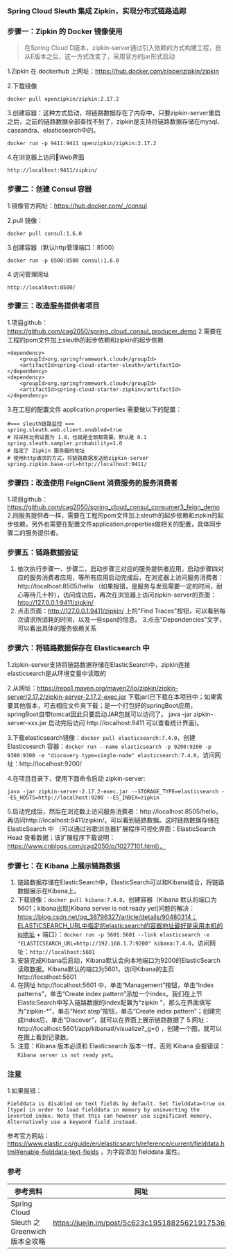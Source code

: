 ### Spring Cloud Sleuth 集成 Zipkin，实现分布式链路追踪

### 步骤一：Zipkin 的 Docker 镜像使用
> 在Spring Cloud D版本，zipkin-server通过引入依赖的方式构建工程，自从E版本之后，这一方式改变了，采用官方的jar形式启动

1.Zipkin 在 dockerhub 上网址：https://hub.docker.com/r/openzipkin/zipkin

2.下载镜像
```
docker pull openzipkin/zipkin:2.17.2
```
3.创建容器：这种方式启动，将链路数据存在了内存中，只要zipkin-server重启之后，之前的链路数据全部查找不到了，zipkin是支持将链路数据存储在mysql、cassandra、elasticsearch中的。
```
docker run -p 9411:9411 openzipkin/zipkin:2.17.2
```
4.在浏览器上访问Web界面
```
http://localhost:9411/zipkin/
```

### 步骤二：创建 Consul 容器
1.镜像官方网址：https://hub.docker.com/_/consul

2.pull 镜像：
```
docker pull consul:1.6.0
```
3.创建容器（默认http管理端口：8500）
```
docker run -p 8500:8500 consul:1.6.0
```
4.访问管理网址
```
http://localhost:8500/
```

### 步骤三：改造服务提供者项目
1.项目github：https://github.com/cag2050/spring_cloud_consul_producer_demo
2.需要在工程的pom文件加上sleuth的起步依赖和zipkin的起步依赖
```
<dependency>
	<groupId>org.springframework.cloud</groupId>
	<artifactId>spring-cloud-starter-sleuth</artifactId>
</dependency>
<dependency>
	<groupId>org.springframework.cloud</groupId>
	<artifactId>spring-cloud-starter-zipkin</artifactId>
</dependency>
```
3.在工程的配置文件 application.properties 需要做以下的配置：
```
#=== sleuth链路监控 ===
spring.sleuth.web.client.enabled=true
# 将采样比例设置为 1.0，也就是全部都需要。默认是 0.1
spring.sleuth.sampler.probability=1.0
# 指定了 Zipkin 服务器的地址
# 使用http请求的方式，将链路数据发送给zipkin-server
spring.zipkin.base-url=http://localhost:9411/
```

### 步骤四：改造使用 FeignClient 消费服务的服务消费者
1.项目github：https://github.com/cag2050/spring_cloud_consul_consumer3_feign_demo
2.同服务提供者一样，需要在工程的pom文件加上sleuth的起步依赖和zipkin的起步依赖，另外也需要在配置文件application.properties做相关的配置，具体同步骤二的服务提供者。

### 步骤五：链路数据验证
1. 依次执行步骤一、步骤二，启动步骤三对应的服务提供者应用，启动步骤四对应的服务消费者应用，等所有应用启动完成后，在浏览器上访问服务消费者：http://localhost:8505/hello
（如果报错，是服务与发现需要一定的时间，耐心等待几十秒），访问成功后，再次在浏览器上访问zipkin-server的页面：http://127.0.0.1:9411/zipkin/
2. 点击页面：http://127.0.0.1:9411/zipkin/ 上的"Find Traces"按钮，可以看到每次请求所消耗的时间，以及一些span的信息。
3.点击"Dependencies"文字，可以看出具体的服务依赖关系

### 步骤六：将链路数据保存在 Elasticsearch 中
1.zipkin-server支持将链路数据存储在ElasticSearch中，zipkin连接elasticsearch是从环境变量中读取的

2.从网址：https://repo1.maven.org/maven2/io/zipkin/zipkin-server/2.17.2/zipkin-server-2.17.2-exec.jar
 下载jar(已下载在本项目中；如果需要其他版本，可去相应文件夹下载；是一个打包好的springBoot应用，springBoot自带tomcat因此只要启动JAR包就可以访问了。 java -jar zipkin-server-xxx.jar 启动完后访问 http://localhost:9411 可以查看统计界面)。
 
3.下载elasticsearch镜像：`docker pull elasticsearch:7.4.0`，创建 Elasticsearch 容器：`docker run --name elasticsearch -p 9200:9200 -p 9300:9300 -e "discovery.type=single-node" elasticsearch:7.4.0`，访问网址：http://localhost:9200/

4.在项目目录下，使用下面命令启动 zipkin-server:
```
java -jar zipkin-server-2.17.2-exec.jar --STORAGE_TYPE=elasticsearch --ES_HOSTS=http://localhost:9200 --ES_INDEX=zipkin
```

5.启动完成后，然后在浏览数上访问服务消费者：http://localhost:8505/hello，再访问http://localhost:9411/zipkin/，可以看到链路数据。这时链路数据存储在 ElasticSearch 中
（可以通过谷歌浏览器扩展程序可视化界面：ElasticSearch Head 查看数据；该扩展程序下载说明：https://www.cnblogs.com/cag2050/p/10277101.html）。

### 步骤七：在 Kibana 上展示链路数据
1. 链路数据存储在ElasticSearch中，ElasticSearch可以和Kibana结合，将链路数据展示在Kibana上。
2. 下载镜像：`docker pull kibana:7.4.0`，创建容器（Kibana 默认的端口为5601；kibana出现[Kibana server is not ready yet]问题的解决：https://blog.csdn.net/qq_38796327/article/details/90480314；ELASTICSEARCH_URL中指定的elasticsearch的容器地址最好是采用本机的ip地址 + 端口）：`docker run -p 5601:5601 --link elasticsearch -e
 "ELASTICSEARCH_URL=http://192.168.1.7:9200" kibana:7.4.0`，访问网址：`http://localhost:5601`
3. 安装完成Kibana后启动，Kibana默认会向本地端口为9200的ElasticSearch读取数据。Kibana默认的端口为5601，访问Kibana的主页 http://localhost:5601
4. 在网址 http://localhost:5601 中，单击“Management”按钮，单击“Index patterns”，单击“Create index pattern”添加一个index。我们在上节ElasticSearch中写入链路数据的index配置为“zipkin
”，那么在界面填写为“zipkin-*”，单击“Next step”按钮，单击“Create index pattern”；创建完成index后，单击“Discover”，就可以在界面上展示链路数据了
5.网址：http://localhost:5601/app/kibana#/visualize?_g=() ，创建一个图，就可以在图上看到记录数。
6. 注意：Kibana 版本必须和 Elasticsearch 版本一样，否则 Kibana 会报错误：`Kibana server is not ready yet`。

### 注意
1.如果报错：
```
Fielddata is disabled on text fields by default. Set fielddata=true on [type] in order to load fielddata in memory by uninverting the inverted index. Note that this can however use significant memory. Alternatively use a keyword field instead.
```
参考官方网站：https://www.elastic.co/guide/en/elasticsearch/reference/current/fielddata.html#enable-fielddata-text-fields
 ，为字段添加 fielddata 属性。

### 参考
参考资料 | 网址
--- | ---
Spring Cloud Sleuth 之Greenwich版本全攻略 | https://juejin.im/post/5c623c195188256219175369
